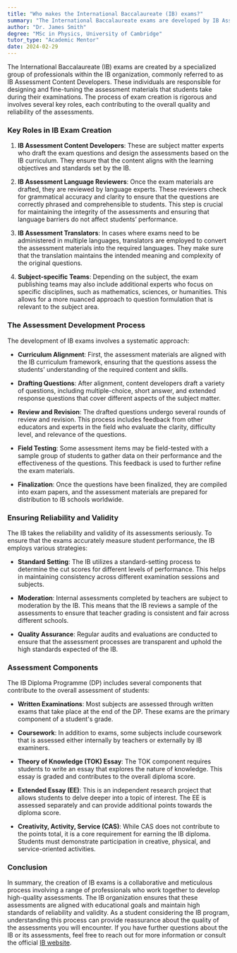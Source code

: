 ```yaml
---
title: "Who makes the International Baccalaureate (IB) exams?"
summary: "The International Baccalaureate exams are developed by IB Assessment Content Developers, who create and refine the assessment materials for students."
author: "Dr. James Smith"
degree: "MSc in Physics, University of Cambridge"
tutor_type: "Academic Mentor"
date: 2024-02-29
---
```


The International Baccalaureate (IB) exams are created by a specialized group of professionals within the IB organization, commonly referred to as IB Assessment Content Developers. These individuals are responsible for designing and fine-tuning the assessment materials that students take during their examinations. The process of exam creation is rigorous and involves several key roles, each contributing to the overall quality and reliability of the assessments.

### Key Roles in IB Exam Creation

1. **IB Assessment Content Developers**: These are subject matter experts who draft the exam questions and design the assessments based on the IB curriculum. They ensure that the content aligns with the learning objectives and standards set by the IB.

2. **IB Assessment Language Reviewers**: Once the exam materials are drafted, they are reviewed by language experts. These reviewers check for grammatical accuracy and clarity to ensure that the questions are correctly phrased and comprehensible to students. This step is crucial for maintaining the integrity of the assessments and ensuring that language barriers do not affect students’ performance.

3. **IB Assessment Translators**: In cases where exams need to be administered in multiple languages, translators are employed to convert the assessment materials into the required languages. They make sure that the translation maintains the intended meaning and complexity of the original questions.

4. **Subject-specific Teams**: Depending on the subject, the exam publishing teams may also include additional experts who focus on specific disciplines, such as mathematics, sciences, or humanities. This allows for a more nuanced approach to question formulation that is relevant to the subject area.

### The Assessment Development Process

The development of IB exams involves a systematic approach:

- **Curriculum Alignment**: First, the assessment materials are aligned with the IB curriculum framework, ensuring that the questions assess the students' understanding of the required content and skills.

- **Drafting Questions**: After alignment, content developers draft a variety of questions, including multiple-choice, short answer, and extended response questions that cover different aspects of the subject matter.

- **Review and Revision**: The drafted questions undergo several rounds of review and revision. This process includes feedback from other educators and experts in the field who evaluate the clarity, difficulty level, and relevance of the questions.

- **Field Testing**: Some assessment items may be field-tested with a sample group of students to gather data on their performance and the effectiveness of the questions. This feedback is used to further refine the exam materials.

- **Finalization**: Once the questions have been finalized, they are compiled into exam papers, and the assessment materials are prepared for distribution to IB schools worldwide.

### Ensuring Reliability and Validity

The IB takes the reliability and validity of its assessments seriously. To ensure that the exams accurately measure student performance, the IB employs various strategies:

- **Standard Setting**: The IB utilizes a standard-setting process to determine the cut scores for different levels of performance. This helps in maintaining consistency across different examination sessions and subjects.

- **Moderation**: Internal assessments completed by teachers are subject to moderation by the IB. This means that the IB reviews a sample of the assessments to ensure that teacher grading is consistent and fair across different schools.

- **Quality Assurance**: Regular audits and evaluations are conducted to ensure that the assessment processes are transparent and uphold the high standards expected of the IB.

### Assessment Components

The IB Diploma Programme (DP) includes several components that contribute to the overall assessment of students:

- **Written Examinations**: Most subjects are assessed through written exams that take place at the end of the DP. These exams are the primary component of a student's grade.

- **Coursework**: In addition to exams, some subjects include coursework that is assessed either internally by teachers or externally by IB examiners.

- **Theory of Knowledge (TOK) Essay**: The TOK component requires students to write an essay that explores the nature of knowledge. This essay is graded and contributes to the overall diploma score.

- **Extended Essay (EE)**: This is an independent research project that allows students to delve deeper into a topic of interest. The EE is assessed separately and can provide additional points towards the diploma score.

- **Creativity, Activity, Service (CAS)**: While CAS does not contribute to the points total, it is a core requirement for earning the IB diploma. Students must demonstrate participation in creative, physical, and service-oriented activities.

### Conclusion

In summary, the creation of IB exams is a collaborative and meticulous process involving a range of professionals who work together to develop high-quality assessments. The IB organization ensures that these assessments are aligned with educational goals and maintain high standards of reliability and validity. As a student considering the IB program, understanding this process can provide reassurance about the quality of the assessments you will encounter. If you have further questions about the IB or its assessments, feel free to reach out for more information or consult the official [IB website](https://www.ibo.org/).
    